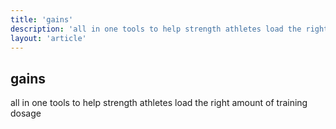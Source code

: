 ```yaml
---
title: 'gains'
description: 'all in one tools to help strength athletes load the right amount of training dosage'
layout: 'article'
---
```


## gains

all in one tools to help strength athletes load the right amount of training dosage
